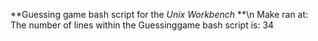 **Guessing game bash script for the *Unix Workbench* **\n
Make ran at:
The number of lines within the Guessinggame bash script is:
34
